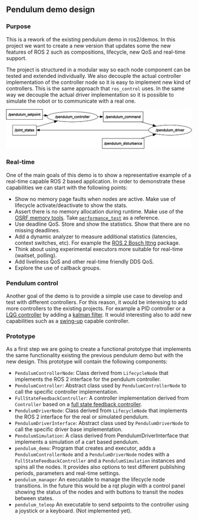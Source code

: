 ## Pendulum demo design

### Purpose

This is a rework of the existing pendulum demo in ros2/demos. In this project we want to create a new version that updates some the new features of ROS 2 such as compositions, lifecycle, new QoS and real-time support.

The project is structured in a modular way so each node component can be tested and extended individually. We also decouple the actual controller implementation of the controller node so it is easy to implement new kind of controllers. This is the same approach that `ros_control` uses. In the same way we decouple the actual driver implementation so it is possible to simulate the robot or to communicate with a real one.  

![rosgraph](images/rosgraph.png)

### Real-time

One of the main goals of this demo is to show a representative example of a real-time capable ROS 2 based application. In order to demonstrate these capabilities we can start with the following points:

* Show no memory page faults when nodes are active. Make use of lifecycle activate/deactivate to show the stats.
* Assert there is no memory allocation during runtime. Make use of the [OSRF memory tools](https://github.com/osrf/osrf_testing_tools_cpp). Take [`performance_test`](https://github.com/ros2/performance_test) as a reference.
* Use deadline QoS. Store and show the statistics. Show that there are no missing deadlines.
* Add a dynamic analyzer to measure additional statistics (latencies, context switches, etc). For example the [ROS 2 Bosch lttng](https://gitlab.com/micro-ROS/ros_tracing/ros2_tracing) package.
* Think about using experimental executors more suitable for real-time (waitset, polling).
* Add liveliness QoS and other real-time friendly DDS QoS.
* Explore the use of callback groups.

### Pendulum control

Another goal of the demo is to provide a simple use case to develop and test with different controllers. For this reason, it would be interesing to add more controllers to the existing projects. For example a PID controller or a [LQG controller](https://en.wikipedia.org/wiki/Linear%E2%80%93quadratic%E2%80%93Gaussian_control) by adding a [kalman filter](https://en.wikipedia.org/wiki/Kalman_filter). It would interesting also to add new capabilities such as a [swing-up](https://youtu.be/hQK_3C6S4Ak?t=285) capable controller.

### Prototype

As a first step we are going to create a functional prototype that implements the same functionality existing the previous pendulum demo but with the new design. This prototype will contain the following components:

* `PendulumControllerNode`: Class derived from `LifecycleNode` that implements the ROS 2 interface for the pendulum controller.
* `PendulumController`: Abstract class used by `PendulumControllerNode` to call the specific controller implementation.
* `FullStateFeedbackController`: A controller implementation derived from `Controller` based on a [full state feedback controller](https://en.wikipedia.org/wiki/Full_state_feedback).
* `PendulumDriverNode`: Class derived from `LifecycleNode` that implements the ROS 2 interface for the real or simulated pendulum.
* `PendulumDriverInterface`: Abstract class used by `PendulumDriverNode` to call the specific driver base implementation.
* `PendulumSimulation`: A class derived from PendulumDriverInterface that implements a simulation of a cart based pendulum.
* `pendulum_demo`: Program that creates and executor, adds a `PendulumControllerNode` and a `PendulumDriverNode` nodes with a `FullStateFeedbackController` and a `PendulumSimulation` instances and spins all the nodes. It provides also options to test different publishing periods, parameters and real-time settings.
* `pendulum_manager` An executable to manage the lifecycle node transitions. In the future this would be a rqt plugin with a control panel showing the status of the nodes and with buttons to transit the nodes between states.
* `pendulum_teleop` An executable to send setpoints to the controller using a joystick or a keyboard. (Not implemented yet).
